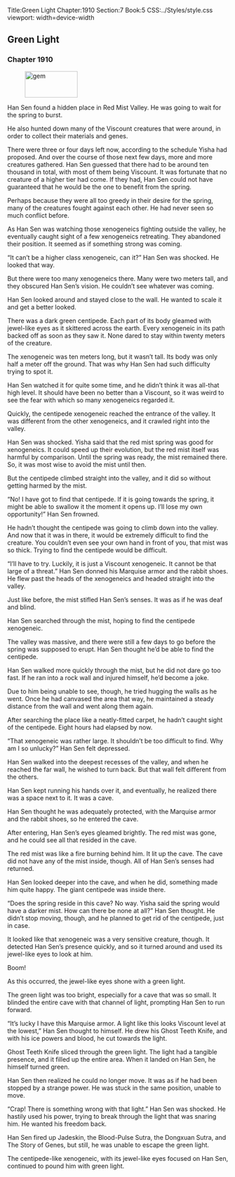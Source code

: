 Title:Green Light 
Chapter:1910 
Section:7 
Book:5 
CSS:../Styles/style.css 
viewport: width=device-width
  
## Green Light
### Chapter 1910
  
<figure>
	<img src="../Images/gem.gif" alt="gem" id="gem" width="120" height="60" />
</figure>
  

  
Han Sen found a hidden place in Red Mist Valley. He was going to wait for the spring to burst.

He also hunted down many of the Viscount creatures that were around, in order to collect their materials and genes.

There were three or four days left now, according to the schedule Yisha had proposed. And over the course of those next few days, more and more creatures gathered. Han Sen guessed that there had to be around ten thousand in total, with most of them being Viscount. It was fortunate that no creature of a higher tier had come. If they had, Han Sen could not have guaranteed that he would be the one to benefit from the spring.

Perhaps because they were all too greedy in their desire for the spring, many of the creatures fought against each other. He had never seen so much conflict before.

As Han Sen was watching those xenogeneics fighting outside the valley, he eventually caught sight of a few xenogeneics retreating. They abandoned their position. It seemed as if something strong was coming.

“It can’t be a higher class xenogeneic, can it?” Han Sen was shocked. He looked that way.

But there were too many xenogeneics there. Many were two meters tall, and they obscured Han Sen’s vision. He couldn’t see whatever was coming.

Han Sen looked around and stayed close to the wall. He wanted to scale it and get a better looked.

There was a dark green centipede. Each part of its body gleamed with jewel-like eyes as it skittered across the earth. Every xenogeneic in its path backed off as soon as they saw it. None dared to stay within twenty meters of the creature.

The xenogeneic was ten meters long, but it wasn’t tall. Its body was only half a meter off the ground. That was why Han Sen had such difficulty trying to spot it.

Han Sen watched it for quite some time, and he didn’t think it was all-that high level. It should have been no better than a Viscount, so it was weird to see the fear with which so many xenogeneics regarded it.

Quickly, the centipede xenogeneic reached the entrance of the valley. It was different from the other xenogeneics, and it crawled right into the valley.

Han Sen was shocked. Yisha said that the red mist spring was good for xenogeneics. It could speed up their evolution, but the red mist itself was harmful by comparison. Until the spring was ready, the mist remained there. So, it was most wise to avoid the mist until then.

But the centipede climbed straight into the valley, and it did so without getting harmed by the mist.

“No! I have got to find that centipede. If it is going towards the spring, it might be able to swallow it the moment it opens up. I’ll lose my own opportunity!” Han Sen frowned.

He hadn’t thought the centipede was going to climb down into the valley. And now that it was in there, it would be extremely difficult to find the creature. You couldn’t even see your own hand in front of you, that mist was so thick. Trying to find the centipede would be difficult.

“I’ll have to try. Luckily, it is just a Viscount xenogeneic. It cannot be that large of a threat.” Han Sen donned his Marquise armor and the rabbit shoes. He flew past the heads of the xenogeneics and headed straight into the valley.

Just like before, the mist stifled Han Sen’s senses. It was as if he was deaf and blind.

Han Sen searched through the mist, hoping to find the centipede xenogeneic.

The valley was massive, and there were still a few days to go before the spring was supposed to erupt. Han Sen thought he’d be able to find the centipede.

Han Sen walked more quickly through the mist, but he did not dare go too fast. If he ran into a rock wall and injured himself, he’d become a joke.

Due to him being unable to see, though, he tried hugging the walls as he went. Once he had canvased the area that way, he maintained a steady distance from the wall and went along them again.

After searching the place like a neatly-fitted carpet, he hadn’t caught sight of the centipede. Eight hours had elapsed by now.

“That xenogeneic was rather large. It shouldn’t be too difficult to find. Why am I so unlucky?” Han Sen felt depressed.

Han Sen walked into the deepest recesses of the valley, and when he reached the far wall, he wished to turn back. But that wall felt different from the others.

Han Sen kept running his hands over it, and eventually, he realized there was a space next to it. It was a cave.

Han Sen thought he was adequately protected, with the Marquise armor and the rabbit shoes, so he entered the cave.

After entering, Han Sen’s eyes gleamed brightly. The red mist was gone, and he could see all that resided in the cave.

The red mist was like a fire burning behind him. It lit up the cave. The cave did not have any of the mist inside, though. All of Han Sen’s senses had returned.

Han Sen looked deeper into the cave, and when he did, something made him quite happy. The giant centipede was inside there.

“Does the spring reside in this cave? No way. Yisha said the spring would have a darker mist. How can there be none at all?” Han Sen thought. He didn’t stop moving, though, and he planned to get rid of the centipede, just in case.

It looked like that xenogeneic was a very sensitive creature, though. It detected Han Sen’s presence quickly, and so it turned around and used its jewel-like eyes to look at him.

Boom!

As this occurred, the jewel-like eyes shone with a green light.

The green light was too bright, especially for a cave that was so small. It blinded the entire cave with that channel of light, prompting Han Sen to run forward.

“It’s lucky I have this Marquise armor. A light like this looks Viscount level at the lowest,” Han Sen thought to himself. He drew his Ghost Teeth Knife, and with his ice powers and blood, he cut towards the light.

Ghost Teeth Knife sliced through the green light. The light had a tangible presence, and it filled up the entire area. When it landed on Han Sen, he himself turned green.

Han Sen then realized he could no longer move. It was as if he had been stopped by a strange power. He was stuck in the same position, unable to move.

“Crap! There is something wrong with that light.” Han Sen was shocked. He hastily used his power, trying to break through the light that was snaring him. He wanted his freedom back.

Han Sen fired up Jadeskin, the Blood-Pulse Sutra, the Dongxuan Sutra, and The Story of Genes, but still, he was unable to escape the green light.

The centipede-like xenogeneic, with its jewel-like eyes focused on Han Sen, continued to pound him with green light.